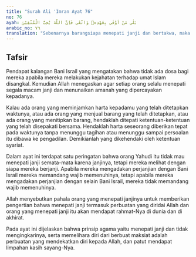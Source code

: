 ```yaml
---
title: "Surah Ali 'Imran Ayat 76"
no: 76
ayah: بَلٰى مَنْ اَوْفٰى بِعَهْدِهٖ وَاتَّقٰى فَاِنَّ اللّٰهَ يُحِبُّ الْمُتَّقِيْنَ
arabic_no: ٧٦
translation: "Sebenarnya barangsiapa menepati janji dan bertakwa, maka sungguh, Allah mencintai orang-orang yang bertakwa."
---
```


## Tafsir

Pendapat kalangan Bani Israil yang mengatakan bahwa tidak ada dosa bagi mereka apabila mereka melakukan kejahatan terhadap umat Islam disangkal. Kemudian Allah menegaskan agar setiap orang selalu menepati segala macam janji dan menunaikan amanah yang dipercayakan kepadanya.

Kalau ada orang yang meminjamkan harta kepadamu yang telah ditetapkan waktunya, atau ada orang yang menjual barang yang telah ditetapkan, atau ada orang yang menitipkan barang, hendaklah ditepati ketentuan-ketentuan yang telah disepakati bersama. Hendaklah harta seseorang diberikan tepat pada waktunya tanpa menunggu tagihan atau menunggu sampai persoalan itu dibawa ke pengadilan. Demikianlah yang dikehendaki oleh ketentuan syariat.

Dalam ayat ini terdapat satu peringatan bahwa orang Yahudi itu tidak mau menepati janji semata-mata karena janjinya, tetapi mereka melihat dengan siapa mereka berjanji. Apabila mereka mengadakan perjanjian dengan Bani Israil mereka memandang wajib memenuhinya, tetapi apabila mereka mengadakan perjanjian dengan selain Bani Israil, mereka tidak memandang wajib memenuhinya.

Allah menyebutkan pahala orang yang menepati janjinya untuk memberikan pengertian bahwa menepati janji termasuk perbuatan yang diridai Allah dan orang yang menepati janji itu akan mendapat rahmat-Nya di dunia dan di akhirat.

Pada ayat ini dijelaskan bahwa prinsip agama yaitu menepati janji dan tidak mengingkarinya, serta memelihara diri dari berbuat maksiat adalah perbuatan yang mendekatkan diri kepada Allah, dan patut mendapat limpahan kasih sayang-Nya.